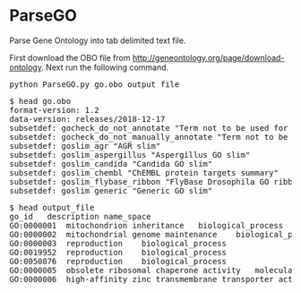 # ParseGO
Parse Gene Ontology into tab delimited text file.

First download the OBO file from http://geneontology.org/page/download-ontology. Next run the following command.

<pre>
python ParseGO.py go.obo output_file
</pre>
<pre>
$ head go.obo
format-version: 1.2
data-version: releases/2018-12-17
subsetdef: gocheck_do_not_annotate "Term not to be used for direct annotation"
subsetdef: gocheck_do_not_manually_annotate "Term not to be used for direct manual annotation"
subsetdef: goslim_agr "AGR slim"
subsetdef: goslim_aspergillus "Aspergillus GO slim"
subsetdef: goslim_candida "Candida GO slim"
subsetdef: goslim_chembl "ChEMBL protein targets summary"
subsetdef: goslim_flybase_ribbon "FlyBase Drosophila GO ribbon slim"
subsetdef: goslim_generic "Generic GO slim"
</pre>
<pre>
$ head output_file
go_id	description	name_space
GO:0000001	mitochondrion inheritance	biological_process
GO:0000002	mitochondrial genome maintenance	biological_process
GO:0000003	reproduction	biological_process
GO:0019952	reproduction	biological_process
GO:0050876	reproduction	biological_process
GO:0000005	obsolete ribosomal chaperone activity	molecular_function
GO:0000006	high-affinity zinc transmembrane transporter activity	molecular_function
</pre>


